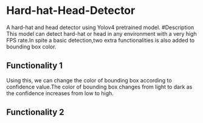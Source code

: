 # Hard-hat-Head-Detector
A hard-hat and head detector using Yolov4 pretrained model.
#Description
This model can detect hard-hat or head in any environment with a very high FPS rate.In spite a basic detection,two extra functionalities is also added to bounding box color.
## Functionality 1
Using this, we can change the color of bounding box according to confidence value.The color of bounding box changes from light to dark as the confidence increases from low to high.

## Functionality 2


